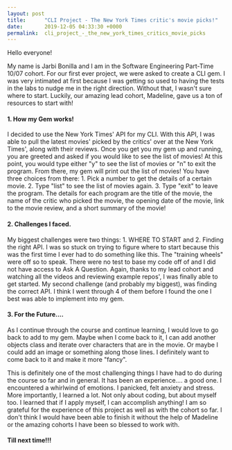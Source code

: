 ```yaml
---
layout: post
title:      "CLI Project - The New York Times critic's movie picks!"
date:       2019-12-05 04:33:30 +0000
permalink:  cli_project_-_the_new_york_times_critics_movie_picks
---
```



Hello everyone!

My name is Jarbi Bonilla and I am in the Software Engineering Part-Time 10/07 cohort. For our first ever project, we were asked to create a CLI gem. I was very intimated at first because I was getting so used to having the tests in the labs to nudge me in the right direction. Without that, I wasn't sure where to start. Luckily, our amazing lead cohort, Madeline, gave us a ton of resources to start with!


#### **1. How my Gem works!**

I decided to use the New York Times' API for my CLI. With this API, I was able to pull the latest movies' picked by the critics' over at the New York Times', along with their reviews. Once you get you my gem up and running, you are greeted and asked if you would like to see the list of movies! At this point, you would type either "y" to see the list of movies or "n" to exit the program. From there, my gem will print out the list of movies! You have three choices from there: 1. Pick a number to get the details of a certain movie. 2. Type "list" to see the list of movies again. 3. Type "exit" to leave the program. The details for each program are the title of the movie, the name of the critic who picked the movie, the opening date of the movie, link to the movie review, and a short summary of the movie!


#### **2. Challenges I faced.**


My biggest challenges were two things: 1. WHERE TO START and 2. Finding the right API. I was so stuck on trying to figure where to start because this was the first time I ever had to do something like this. The "training wheels" were off so to speak. There were no test to base my code off of and I did not have access to Ask A Question. Again, thanks to my lead cohort and watching all the videos and reviewing example repos', I was finally able to get started. My second challenge (and probably my biggest), was finding the correct API. I think I went through 4 of them before I found the one I best was able to implement into my gem. 

#### **3. For the Future....**


As I continue through the course and continue learning, I would love to go back to add to my gem. Maybe when I come back to it, I can add another objects class and iterate over characters that are in the movie. Or maybe I could add an image or something along those lines. I definitely want to come back to it and make it more "fancy".



This is definitely one of the most challenging things I have had to do during the course so far and in general. It has been an experience.... a good one. I encountered a whirlwind of emotions. I panicked, felt anxiety and stress. More importantly, I learned a lot. Not only about coding, but about myself too. I learned that if I apply myself, I can accomplish anything! I am so grateful for the experience of this project as well as with the cohort so far. I don't think I would have been able to finish it without the help of Madeline or the amazing cohorts I have been so blessed to work with.

#### **Till next time!!!**


